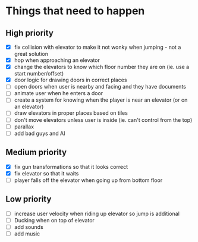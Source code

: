 # Things that need to happen

## High priority
- [x] fix collision with elevator to make it not wonky when jumping - not a great solution
- [x] hop when approaching an elevator
- [x] change the elevators to know which floor number they are on (ie. use a start number/offset)
- [x] door logic for drawing doors in correct places
- [ ] open doors when user is nearby and facing and they have documents
- [ ] animate user when he enters a door
- [ ] create a system for knowing when the player is near an elevator (or on an elevator)
- [ ] draw elevators in proper places based on tiles
- [ ] don't move elevators unless user is inside (ie. can't control from the top)
- [ ] parallax
- [ ] add bad guys and AI

## Medium priority
- [x] fix gun transformations so that it looks correct
- [x] fix elevator so that it waits 
- [ ] player falls off the elevator when going up from bottom floor

## Low priority
- [ ] increase user velocity when riding up elevator so jump is additional
- [ ] Ducking when on top of elevator
- [ ] add sounds
- [ ] add music